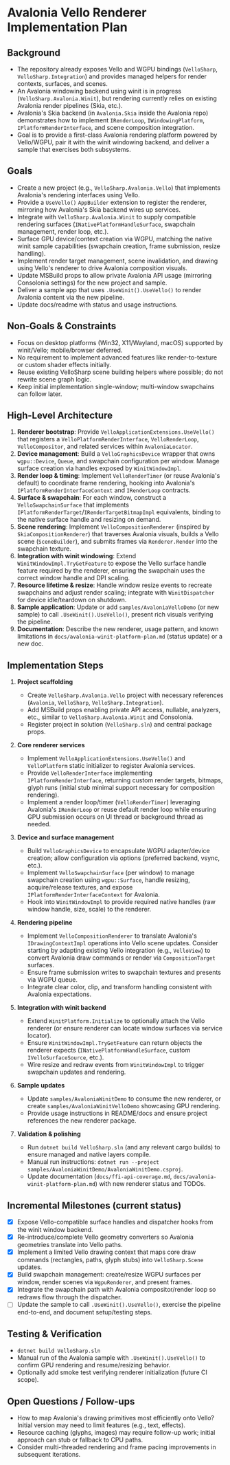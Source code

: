 # Avalonia Vello Renderer Implementation Plan

## Background
- The repository already exposes Vello and WGPU bindings (`VelloSharp`, `VelloSharp.Integration`) and provides managed helpers for render contexts, surfaces, and scenes.
- An Avalonia windowing backend using winit is in progress (`VelloSharp.Avalonia.Winit`), but rendering currently relies on existing Avalonia render pipelines (Skia, etc.).
- Avalonia's Skia backend (in `Avalonia.Skia` inside the Avalonia repo) demonstrates how to implement `IRenderLoop`, `IWindowingPlatform`, `IPlatformRenderInterface`, and scene composition integration.
- Goal is to provide a first-class Avalonia rendering platform powered by Vello/WGPU, pair it with the winit windowing backend, and deliver a sample that exercises both subsystems.

## Goals
- Create a new project (e.g., `VelloSharp.Avalonia.Vello`) that implements Avalonia's rendering interfaces using Vello.
- Provide a `UseVello()` `AppBuilder` extension to register the renderer, mirroring how Avalonia's Skia backend wires up services.
- Integrate with `VelloSharp.Avalonia.Winit` to supply compatible rendering surfaces (`INativePlatformHandleSurface`, swapchain management, render loop, etc.).
- Surface GPU device/context creation via WGPU, matching the native winit sample capabilities (swapchain creation, frame submission, resize handling).
- Implement render target management, scene invalidation, and drawing using Vello's renderer to drive Avalonia composition visuals.
- Update MSBuild props to allow private Avalonia API usage (mirroring Consolonia settings) for the new project and sample.
- Deliver a sample app that uses `.UseWinit().UseVello()` to render Avalonia content via the new pipeline.
- Update docs/readme with status and usage instructions.

## Non-Goals & Constraints
- Focus on desktop platforms (Win32, X11/Wayland, macOS) supported by winit/Vello; mobile/browser deferred.
- No requirement to implement advanced features like render-to-texture or custom shader effects initially.
- Reuse existing VelloSharp scene building helpers where possible; do not rewrite scene graph logic.
- Keep initial implementation single-window; multi-window swapchains can follow later.

## High-Level Architecture
1. **Renderer bootstrap**: Provide `VelloApplicationExtensions.UseVello()` that registers a `VelloPlatformRenderInterface`, `VelloRenderLoop`, `VelloCompositor`, and related services within `AvaloniaLocator`.
2. **Device management**: Build a `VelloGraphicsDevice` wrapper that owns `wgpu::Device`, `Queue`, and swapchain configuration per window. Manage surface creation via handles exposed by `WinitWindowImpl`.
3. **Render loop & timing**: Implement `VelloRenderTimer` (or reuse Avalonia's default) to coordinate frame rendering, hooking into Avalonia's `IPlatformRenderInterfaceContext` and `IRenderLoop` contracts.
4. **Surface & swapchain**: For each window, construct a `VelloSwapchainSurface` that implements `IPlatformRenderTarget`/`IRenderTargetBitmapImpl` equivalents, binding to the native surface handle and resizing on demand.
5. **Scene rendering**: Implement `VelloCompositionRenderer` (inspired by `SkiaCompositionRenderer`) that traverses Avalonia visuals, builds a Vello scene (`SceneBuilder`), and submits frames via `Renderer.Render` into the swapchain texture.
6. **Integration with winit windowing**: Extend `WinitWindowImpl.TryGetFeature` to expose the Vello surface handle feature required by the renderer, ensuring the swapchain uses the correct window handle and DPI scaling.
7. **Resource lifetime & resize**: Handle window resize events to recreate swapchains and adjust render scaling; integrate with `WinitDispatcher` for device idle/teardown on shutdown.
8. **Sample application**: Update or add `samples/AvaloniaVelloDemo` (or new sample) to call `.UseWinit().UseVello()`, present rich visuals verifying the pipeline.
9. **Documentation**: Describe the new renderer, usage pattern, and known limitations in `docs/avalonia-winit-platform-plan.md` (status update) or a new doc.

## Implementation Steps
1. **Project scaffolding**
   - Create `VelloSharp.Avalonia.Vello` project with necessary references (`Avalonia`, `VelloSharp`, `VelloSharp.Integration`).
   - Add MSBuild props enabling private API access, nullable, analyzers, etc., similar to `VelloSharp.Avalonia.Winit` and Consolonia.
   - Register project in solution (`VelloSharp.sln`) and central package props.

2. **Core renderer services**
   - Implement `VelloApplicationExtensions.UseVello()` and `VelloPlatform` static initializer to register Avalonia services.
   - Provide `VelloRenderInterface` implementing `IPlatformRenderInterface`, returning custom render targets, bitmaps, glyph runs (initial stub minimal support necessary for composition rendering).
   - Implement a render loop/timer (`VelloRenderTimer`) leveraging Avalonia's `IRenderLoop` or reuse default render loop while ensuring GPU submission occurs on UI thread or background thread as needed.

3. **Device and surface management**
   - Build `VelloGraphicsDevice` to encapsulate WGPU adapter/device creation; allow configuration via options (preferred backend, vsync, etc.).
   - Implement `VelloSwapchainSurface` (per window) to manage swapchain creation using `wgpu::Surface`, handle resizing, acquire/release textures, and expose `IPlatformRenderInterfaceContext` for Avalonia.
   - Hook into `WinitWindowImpl` to provide required native handles (raw window handle, size, scale) to the renderer.

4. **Rendering pipeline**
   - Implement `VelloCompositionRenderer` to translate Avalonia's `IDrawingContextImpl` operations into Vello scene updates. Consider starting by adapting existing Vello integration (e.g., `VelloView`) to convert Avalonia draw commands or render via `CompositionTarget` surfaces.
   - Ensure frame submission writes to swapchain textures and presents via WGPU queue.
   - Integrate clear color, clip, and transform handling consistent with Avalonia expectations.

5. **Integration with winit backend**
   - Extend `WinitPlatform.Initialize` to optionally attach the Vello renderer (or ensure renderer can locate window surfaces via service locator).
   - Ensure `WinitWindowImpl.TryGetFeature` can return objects the renderer expects (`INativePlatformHandleSurface`, custom `IVelloSurfaceSource`, etc.).
   - Wire resize and redraw events from `WinitWindowImpl` to trigger swapchain updates and rendering.

6. **Sample updates**
   - Update `samples/AvaloniaWinitDemo` to consume the new renderer, or create `samples/AvaloniaWinitVelloDemo` showcasing GPU rendering.
   - Provide usage instructions in README/docs and ensure project references the new renderer package.

7. **Validation & polishing**
   - Run `dotnet build VelloSharp.sln` (and any relevant cargo builds) to ensure managed and native layers compile.
   - Manual run instructions: `dotnet run --project samples/AvaloniaWinitDemo/AvaloniaWinitDemo.csproj`.
   - Update documentation (`docs/ffi-api-coverage.md`, `docs/avalonia-winit-platform-plan.md`) with new renderer status and TODOs.

## Incremental Milestones (current status)
- [x] Expose Vello-compatible surface handles and dispatcher hooks from the winit window backend.
- [x] Re-introduce/complete Vello geometry converters so Avalonia geometries translate into Vello paths.
- [x] Implement a limited Vello drawing context that maps core draw commands (rectangles, paths, glyph stubs) into `VelloSharp.Scene` updates.
- [x] Build swapchain management: create/resize WGPU surfaces per window, render scenes via `WgpuRenderer`, and present frames.
- [x] Integrate the swapchain path with Avalonia compositor/render loop so redraws flow through the dispatcher.
- [ ] Update the sample to call `.UseWinit().UseVello()`, exercise the pipeline end-to-end, and document setup/testing steps.

## Testing & Verification
- `dotnet build VelloSharp.sln`
- Manual run of the Avalonia sample with `.UseWinit().UseVello()` to confirm GPU rendering and resume/resizing behavior.
- Optionally add smoke test verifying renderer initialization (future CI scope).

## Open Questions / Follow-ups
- How to map Avalonia's drawing primitives most efficiently onto Vello? Initial version may need to limit features (e.g., text, effects).
- Resource caching (glyphs, images) may require follow-up work; initial approach can stub or fallback to CPU paths.
- Consider multi-threaded rendering and frame pacing improvements in subsequent iterations.
